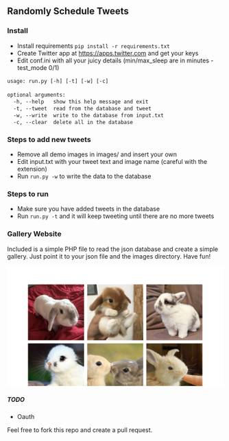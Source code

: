 ## Randomly Schedule Tweets

### Install

- Install requirements ```pip install -r requirements.txt```
- Create Twitter app at https://apps.twitter.com and get your keys
- Edit conf.ini with all your juicy details (min/max_sleep are in minutes - test_mode 0/1)

```
usage: run.py [-h] [-t] [-w] [-c]

optional arguments:
  -h, --help   show this help message and exit
  -t, --tweet  read from the database and tweet
  -w, --write  write to the database from input.txt
  -c, --clear  delete all in the database
```

### Steps to add new tweets

- Remove all demo images in images/ and insert your own
- Edit input.txt with your tweet text and image name (careful with the extension)
- Run ```run.py -w``` to write the data to the database

### Steps to run

- Make sure you have added tweets in the database
- Run ```run.py -t``` and it will keep tweeting until there are no more tweets

### Gallery Website

Included is a simple PHP file to read the json database and create a simple gallery. Just point it to your json file and the images directory. Have fun!

![bunny website preview](ss.jpg)

##### TODO

- Oauth


Feel free to fork this repo and create a pull request.
